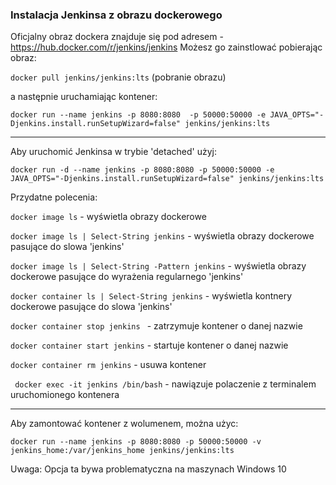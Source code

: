 ### Instalacja Jenkinsa z obrazu dockerowego

Oficjalny obraz dockera znajduje się pod adresem - https://hub.docker.com/r/jenkins/jenkins
Możesz go zainstlować pobierając obraz:

```docker pull jenkins/jenkins:lts``` (pobranie obrazu)

a następnie uruchamiając kontener:

```docker run --name jenkins -p 8080:8080  -p 50000:50000 -e JAVA_OPTS="-Djenkins.install.runSetupWizard=false" jenkins/jenkins:lts``` 

----

Aby uruchomić Jenkinsa w trybie 'detached' użyj:

```docker run -d --name jenkins -p 8080:8080 -p 50000:50000 -e JAVA_OPTS="-Djenkins.install.runSetupWizard=false" jenkins/jenkins:lts``` 

Przydatne polecenia:

```docker image ls``` - wyświetla obrazy dockerowe

```docker image ls | Select-String jenkins```  - wyświetla obrazy dockerowe pasujące do slowa 'jenkins'

```docker image ls | Select-String -Pattern jenkins``` - wyświetla obrazy dockerowe pasujące do wyrażenia regularnego 'jenkins'

```docker container ls | Select-String jenkins``` - wyświetla kontnery dockerowe pasujące do slowa 'jenkins'

```docker container stop jenkins ``` - zatrzymuje kontener o danej nazwie

```docker container start jenkins``` - startuje kontener o danej nazwie

```docker container rm jenkins``` - usuwa kontener

`` docker exec -it jenkins /bin/bash`` - nawiązuje polaczenie z terminalem uruchomionego kontenera

---

Aby zamontować kontener z wolumenem, można użyc:

```docker run --name jenkins -p 8080:8080 -p 50000:50000 -v jenkins_home:/var/jenkins_home jenkins/jenkins:lts```

Uwaga: Opcja ta bywa problematyczna na maszynach Windows 10